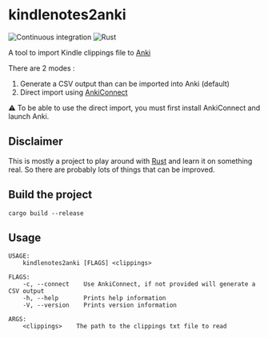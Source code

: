 # kindlenotes2anki

![Continuous integration](https://github.com/jdambron/kindlenotes2anki/workflows/Continuous%20integration/badge.svg)
![Rust](https://github.com/jdambron/kindlenotes2anki/workflows/Rust/badge.svg)

A tool to import Kindle clippings file to [Anki](https://apps.ankiweb.net/)

There are 2 modes :

1. Generate a CSV output than can be imported into Anki (default)
1. Direct import using [AnkiConnect](https://foosoft.net/projects/anki-connect/)

⚠️ To be able to use the direct import, you must first install AnkiConnect and launch Anki.

## Disclaimer

This is mostly a project to play around with [Rust](https://www.rust-lang.org/) and learn it on something real.
So there are probably lots of things that can be improved.

## Build the project

```Shell
cargo build --release
```

## Usage

```
USAGE:
    kindlenotes2anki [FLAGS] <clippings>

FLAGS:
    -c, --connect    Use AnkiConnect, if not provided will generate a CSV output
    -h, --help       Prints help information
    -V, --version    Prints version information

ARGS:
    <clippings>    The path to the clippings txt file to read
```
